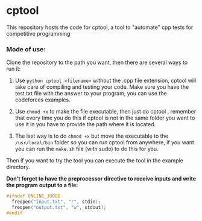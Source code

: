 # cptool
This repository hosts the code for cptool, a tool to "automate" cpp tests for competitive programming

### Mode of use:
Clone the repository to the path you want, then there are several ways to run it:

1. Use `python cptool <filename>`  without the .cpp file extension, cptool will take care of compiling and testing your code. Make sure you have the test.txt file with the answer to your program, you can use the codeforces examples.


2. Use `chmod +x` to make the file executable, then just do cptool <filename>, remember that every time you do this if cptool is not in the same folder you want to use it in you have to provide the path where it is located.

3. The last way is to do `chmod +x` but move the executable to the `/usr/local/bin` folder so you can run cptool from anywhere, if you want you can run the `make.sh` file (with sudo) to do this for you. 

Then if you want to try the tool you can execute the tool in the example directory.

**Don't forget to have the preprocessor directive to receive inputs and write the program output to a file:**
``` C
#ifndef ONLINE_JUDGE
  freopen("input.txt", "r", stdin);
  freopen("output.txt", "w", stdout);
#endif
```
